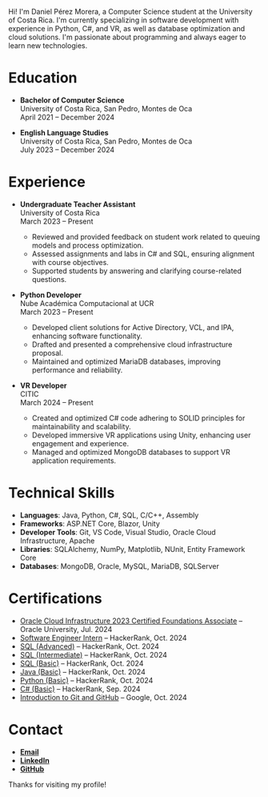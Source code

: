 Hi! I'm Daniel Pérez Morera, a Computer Science student at the University of Costa Rica. I'm currently specializing in software development with experience in Python, C#, and VR, as well as database optimization and cloud solutions. I'm passionate about programming and always eager to learn new technologies.

# Education

- **Bachelor of Computer Science**  
  University of Costa Rica, San Pedro, Montes de Oca  
  April 2021 – December 2024

- **English Language Studies**  
  University of Costa Rica, San Pedro, Montes de Oca  
  July 2023 – December 2024

# Experience

- **Undergraduate Teacher Assistant**  
  University of Costa Rica  
  March 2023 – Present  
  - Reviewed and provided feedback on student work related to queuing models and process optimization.
  - Assessed assignments and labs in C# and SQL, ensuring alignment with course objectives.
  - Supported students by answering and clarifying course-related questions.

- **Python Developer**  
  Nube Académica Computacional at UCR  
  March 2023 – Present  
  - Developed client solutions for Active Directory, VCL, and IPA, enhancing software functionality.
  - Drafted and presented a comprehensive cloud infrastructure proposal.
  - Maintained and optimized MariaDB databases, improving performance and reliability.

- **VR Developer**  
  CITIC  
  March 2024 – Present  
  - Created and optimized C# code adhering to SOLID principles for maintainability and scalability.
  - Developed immersive VR applications using Unity, enhancing user engagement and experience.
  - Managed and optimized MongoDB databases to support VR application requirements.

# Technical Skills

- **Languages**: Java, Python, C#, SQL, C/C++, Assembly
- **Frameworks**: ASP.NET Core, Blazor, Unity
- **Developer Tools**: Git, VS Code, Visual Studio, Oracle Cloud Infrastructure, Apache
- **Libraries**: SQLAlchemy, NumPy, Matplotlib, NUnit, Entity Framework Core
- **Databases**: MongoDB, Oracle, MySQL, MariaDB, SQLServer

# Certifications


- [Oracle Cloud Infrastructure 2023 Certified Foundations Associate](https://catalog-education.oracle.com/pls/certview/sharebadge?id=BCF9E38EFC05B3BAF2C4B6943E3E57DA5797B8CBCF1C539B75D0A3A999459B47) – Oracle University, Jul. 2024
- [Software Engineer Intern](https://www.hackerrank.com/certificates/3c4c8480500a) – HackerRank, Oct. 2024
- [SQL (Advanced)](https://www.hackerrank.com/certificates/4208d0707304) – HackerRank, Oct. 2024
- [SQL (Intermediate)](https://www.hackerrank.com/certificates/2ec29efde95c) – HackerRank, Oct. 2024
- [SQL (Basic)](https://www.hackerrank.com/certificates/40544a4f7b8b) – HackerRank, Oct. 2024
- [Java (Basic)](https://www.hackerrank.com/certificates/480131d566d6) – HackerRank, Oct. 2024
- [Python (Basic)](https://www.hackerrank.com/certificates/c2ddfd45b993) – HackerRank, Oct. 2024
- [C# (Basic)](https://www.hackerrank.com/certificates/0b690998f568) – HackerRank, Sep. 2024
- [Introduction to Git and GitHub](https://www.coursera.org/account/accomplishments/records/VS578IRRS3C8) – Google, Oct. 2024

# Contact

- [**Email**](mailto:daniel.perezmorera@hotmail.com)
- [**LinkedIn**](https://linkedin.com/in/daperez01)
- [**GitHub**](https://github.com/dapErez03)

Thanks for visiting my profile!

